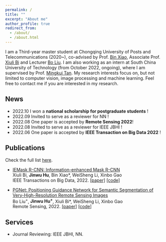 ```yaml
---
permalink: /
title: ""
excerpt: "About me"
author_profile: true
redirect_from: 
  - /about/
  - /about.html
---
```


I am a Third-year master student at Chongqing University of Posts and Telecommunications (2020~), co-advised by Prof. [Bin Xiao](https://scholar.google.com/citations?user=e3Dw1bkAAAAJ&hl=en), Associate Prof. [Xiuli Bi](https://scholar.google.com/citations?user=1Ezgfw8AAAAJ&hl=en) and Lecturer [Bo Liu](https://scholar.google.com/citations?user=fXlz210AAAAJ&hl=en). I am also working as an intern at South China University of Technology (from October 2022, ongoing), where I am supervised by Prof. [Mingkui Tan](https://tanmingkui.github.io/). My research interests focus on, but not limited to computer vision, image processing and machine learning. Feel free to contact me if you are interested in my research.

News
------
- 2022.10 I won a **national scholarship for postgraduate students** !
- 2022.09 Invited to serve as a reviewer for NN !
- 2022.08 One paper is accepted by **Remote Sensing 2022**!
- 2022.08 Invited to serve as a reviewer for IEEE JBHI !
- 2022.06 One paper is accepted by **IEEE Transaction on Big Data 2022** !


Publications
------

Check the full list [here](https://scholar.google.com/citations?user=XmqjPi0AAAAJ&hl=en).

- [IEMask R-CNN: Information-enhanced Mask R-CNN](https://ieeexplore.ieee.org/abstract/document/9811396)  <br>
Xiuli Bi, **Jinwu Hu**, Bin Xiao*, WeiSheng Li, Xinbo Gao <br>
     IEEE Transactions on Big Data, 2022.
<a href="https://ieeexplore.ieee.org/abstract/document/9811396">[paper]</a>  <a href="https://github.com/Fhujinwu/IEMask">[code]</a>

- [PGNet: Positioning Guidance Network for Semantic Segmentation of Very-High-Resolution Remote Sensing Images](https://www.mdpi.com/2072-4292/14/17/4219)  <br>
Bo Liu<sup>+</sup>, **Jinwu Hu<sup>+</sup>**, Xiuli Bi*, WeiSheng Li, Xinbo Gao <br>
     Remote Sensing, 2022.
<a href="https://www.mdpi.com/2072-4292/14/17/4219">[paper]</a>  <a href="https://github.com/Fhujinwu/PGNet">[code]</a>

Services
------
- Journal Reviewing: IEEE JBHI, NN.
